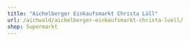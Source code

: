 ```yaml
---
title: "Aichelberger Einkaufsmarkt Christa Lüll"
url: /aichwald/aichelberger-einkaufsmarkt-christa-luell/
shop: Supermarkt
---
```

